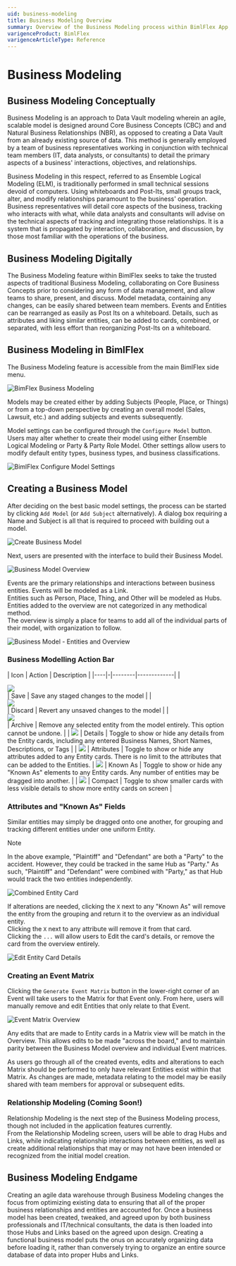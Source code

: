 ```yaml
---
uid: business-modeling
title: Business Modeling Overview
summary: Overview of the Business Modeling process within BimlFlex App, including conceptual origin, creating a model, action bar, settings, and relationship models
varigenceProduct: BimlFlex
varigenceArticleType: Reference
---
```

# Business Modeling

## Business Modeling Conceptually

Business Modeling is an approach to Data Vault modeling wherein an agile, scalable model is designed around Core Business Concepts (CBC) and and Natural Business Relationships (NBR), as opposed to creating a Data Vault from an already existing source of data.
This method is generally employed by a team of business representatives working in conjunction with technical team members (IT, data analysts, or consultants) to detail the primary aspects of a business' interactions, objectives, and relationships.

Business Modeling in this respect, referred to as Ensemble Logical Modeling (ELM), is traditionally performed in small technical sessions devoid of computers.
Using whiteboards and Post-Its, small groups track, alter, and modify relationships paramount to the business' operation.
Business representatives will detail core aspects of the business, tracking who interacts with what, while data analysts and consultants will advise on the technical aspects of tracking and integrating those relationships.
It is a system that is propagated by interaction, collaboration, and discussion, by those most familiar with the operations of the business.

## Business Modeling Digitally

The Business Modeling feature within BimlFlex seeks to take the trusted aspects of traditional Business Modeling, collaborating on Core Business Concepts prior to considering any form of data management, and allow teams to share, present, and discuss.
Model metadata, containing any changes, can be easily shared between team members.
Events and Entities can be rearranged as easily as Post Its on a whiteboard.
Details, such as attributes and liking similar entities, can be added to cards, combined, or separated, with less effort than reorganizing Post-Its on a whiteboard.

## Business Modeling in BimlFlex

The Business Modeling feature is accessible from the main BimlFlex side menu.

![BimFlex Business Modeling](images/bfx-business-model-homepage.png "BimlFlex Business Modeling")

Models may be created either by adding Subjects (People, Place, or Things) or from a top-down perspective by creating an overall model (Sales, Lawsuit, etc.) and adding subjects and events subsequently.

Model settings can be configured through the `Configure Model` button.
Users may alter whether to create their model using either Ensemble Logical Modeling or Party & Party Role Model.
Other settings allow users to modify default entity types, business types, and business classifications.

![BimlFlex Configure Model Settings](images/bfx-business-model-configure-settings.png "BimlFlex Configure Model Settings")

## Creating a Business Model

After deciding on the best basic model settings, the process can be started by clicking `Add Model` (or `Add Subject` alternatively).
A dialog box requiring a Name and Subject is all that is required to proceed with building out a model. 

![Create Business Model](images/bfx-business-model-creation-dialog.png "Create Business Model")

Next, users are presented with the interface to build their Business Model.

![Business Model Overview](images/bfx-business-model-overview.png "Business Model Overview")

Events are the primary relationships and interactions between business entities.
Events will be modeled as a Link.  
Entities such as Person, Place, Thing, and Other will be modeled as Hubs.
Entities added to the overview are not categorized in any methodical method.  
The overview is simply a place for teams to add all of the individual parts of their model, with organization to follow.

![Business Model - Entities and Overview](images/bfx-business-model-entities-overview.png "Business Model - Entities and Overview")

### Business Modelling Action Bar

| Icon | Action | Description |
|----|-|--------|-------------|
| <div class="icon-col m-5"><img src="images/svg-icons/save.svg" /></div> | Save | Save any staged changes to the model |
| <div class="icon-col m-5"><img src="images/svg-icons/discard.svg" /></div> | Discard | Revert any unsaved changes to the model |
| <div class="icon-col m-5"><img src="images/svg-icons/archive-delete.svg" /></div> | Archive | Remove any selected entity from the model entirely. This option cannot be undone. |
| <img src="images/bimlflex-app-action-switch.png" /> | Details | Toggle to show or hide any details from the Entity cards, including any entered Business Names, Short Names, Descriptions, or Tags |
| <img src="images/bimlflex-app-action-switch.png" /> | Attributes | Toggle to show or hide any attributes added to any Entity cards. There is no limit to the attributes that can be added to the Entities.
| <img src="images/bimlflex-app-action-switch.png" /> | Known As | Toggle to show or hide any "Known As" elements to any Entity cards. Any number of entities may be dragged into another. |
| <img src="images/bimlflex-app-action-switch.png" /> | Compact | Toggle to show smaller cards with less visible details to show more entity cards on screen |

### Attributes and "Known As" Fields

Similar entities may simply be dragged onto one another, for grouping and tracking different entities under one uniform Entity.

>[!NOTE]
> In the above example, "Plaintiff" and "Defendant" are both a "Party" to the accident. However, they could be tracked in the same Hub as "Party." As such, "Plaintiff" and "Defendant" were combined with "Party," as that Hub would track the two entities independently.

![Combined Entity Card](images/bfx-party-combined.png "Combined Entity Card")

If alterations are needed, clicking the `X` next to any "Known As" will remove the entity from the grouping and return it to the overview as an individual entity.  
Clicking the `X` next to any attribute will remove it from that card.  
Clicking the `...` will allow users to Edit the card's details, or remove the card from the overview entirely.

![Edit Entity Card Details](images/bfx-edit-entity-card.png "Edit Entity Card Details")

### Creating an Event Matrix

Clicking the `Generate Event Matrix` button in the lower-right corner of an Event will take users to the Matrix for that Event only.
From here, users will manually remove and edit Entities that only relate to that Event.

![Event Matrix Overview](images/bfx-collision-matrix.png "Event Matrix Overview")

Any edits that are made to Entity cards in a Matrix view will be match in the Overview.
This allows edits to be made "across the board," and to maintain parity between the Business Model overview and individual Event matrices.

As users go through all of the created events, edits and alterations to each Matrix should be performed to only have relevant Entities exist within that Matrix.
As changes are made, metadata relating to the model may be easily shared with team members for approval or subsequent edits.

### Relationship Modeling (Coming Soon!)

Relationship Modeling is the next step of the Business Modeling process, though not included in the application features currently.  
From the Relationship Modeling screen, users will be able to drag Hubs and Links, while indicating relationship interactions between entities, as well as create additional relationships that may or may not have been intended or recognized from the initial model creation.

## Business Modeling Endgame

Creating an agile data warehouse through Business Modeling changes the focus from optimizing existing data to ensuring that all of the proper business relationships and entities are accounted for.
Once a business model has been created, tweaked, and agreed upon by both business professionals and IT/technical consultants, the data is then loaded into those Hubs and Links based on the agreed upon design.
Creating a functional business model puts the onus on accurately organizing data before loading it, rather than conversely trying to organize an entire source database of data into proper Hubs and Links.